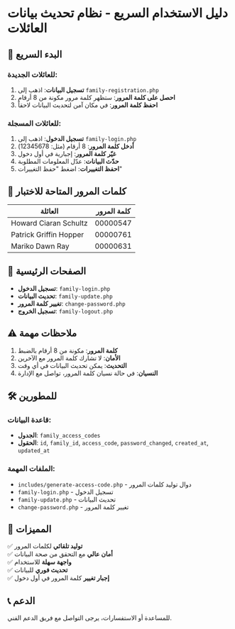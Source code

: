 # دليل الاستخدام السريع - نظام تحديث بيانات العائلات

## 🚀 البدء السريع

### للعائلات الجديدة:
1. **تسجيل البيانات**: اذهب إلى `family-registration.php`
2. **احصل على كلمة المرور**: ستظهر كلمة مرور مكونة من 8 أرقام
3. **احفظ كلمة المرور**: في مكان آمن لتحديث البيانات لاحقاً

### للعائلات المسجلة:
1. **تسجيل الدخول**: اذهب إلى `family-login.php`
2. **أدخل كلمة المرور**: 8 أرقام (مثل: 12345678)
3. **غيّر كلمة المرور**: إجبارية في أول دخول
4. **حدّث البيانات**: عدّل المعلومات المطلوبة
5. **احفظ التغييرات**: اضغط "حفظ التغييرات"

## 🔑 كلمات المرور المتاحة للاختبار

| العائلة | كلمة المرور |
|---------|-------------|
| Howard Ciaran Schultz | 00000547 |
| Patrick Griffin Hopper | 00000761 |
| Mariko Dawn Ray | 00000631 |

## 📱 الصفحات الرئيسية

- **تسجيل الدخول**: `family-login.php`
- **تحديث البيانات**: `family-update.php`
- **تغيير كلمة المرور**: `change-password.php`
- **تسجيل الخروج**: `family-logout.php`

## ⚠️ ملاحظات مهمة

1. **كلمة المرور**: مكونة من 8 أرقام بالضبط
2. **الأمان**: لا تشارك كلمة المرور مع الآخرين
3. **التحديث**: يمكن تحديث البيانات في أي وقت
4. **النسيان**: في حالة نسيان كلمة المرور، تواصل مع الإدارة

## 🛠️ للمطورين

### قاعدة البيانات:
- **الجدول**: `family_access_codes`
- **الحقول**: `id`, `family_id`, `access_code`, `password_changed`, `created_at`, `updated_at`

### الملفات المهمة:
- `includes/generate-access-code.php` - دوال توليد كلمات المرور
- `family-login.php` - تسجيل الدخول
- `family-update.php` - تحديث البيانات
- `change-password.php` - تغيير كلمة المرور

## 🎯 المميزات

✅ **توليد تلقائي** لكلمات المرور  
✅ **أمان عالي** مع التحقق من صحة البيانات  
✅ **واجهة سهلة** للاستخدام  
✅ **تحديث فوري** للبيانات  
✅ **إجبار تغيير** كلمة المرور في أول دخول  

## 📞 الدعم

للمساعدة أو الاستفسارات، يرجى التواصل مع فريق الدعم الفني.
